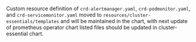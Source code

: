 Custom resource definition of `crd-alertmanager.yaml`, `crd-podmonitor.yaml`, and `crd-servicemonitor.yaml` moved to `resources/cluster-essentials/templates` and will be maintained in the chart, with next update of prometheus operator chart listed files should be updated in cluster-essential chart.
